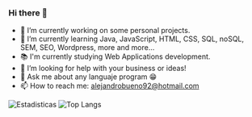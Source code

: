 ### Hi there 👋

- 🔭 I’m currently working on some personal projects.
- 🌱 I’m currently learning Java, JavaScript, HTML, CSS, SQL, noSQL, SEM, SEO, Wordpress, more and more...
- 📚 I'm currently studying Web Applications development.
- 🤔 I’m looking for help with your business or ideas!
- 💬 Ask me about any languaje program 😁
- 📫 How to reach me: alejandrobueno92@hotmail.com

![Estadisticas](https://github-readme-stats.vercel.app/api?username=al3xHub&show_icons=true&theme=dark)
![Top Langs](https://github-readme-stats.vercel.app/api/top-langs/?username=al3xHub&layout=compact&theme=dark)

